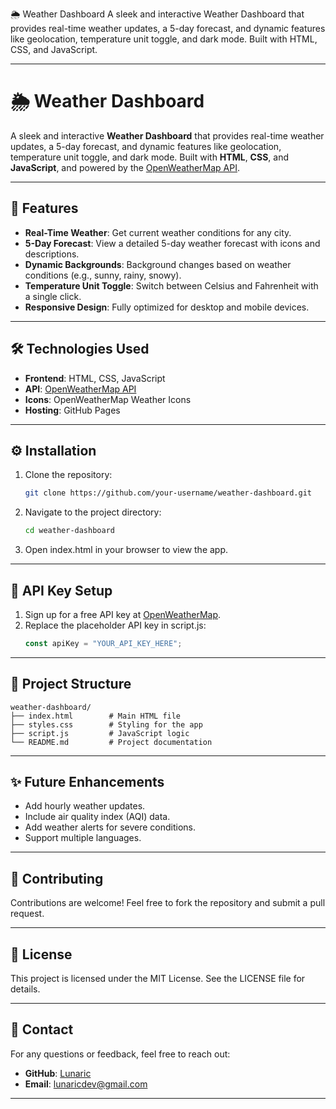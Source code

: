 🌦️ Weather Dashboard
A sleek and interactive Weather Dashboard that provides real-time weather updates, a 5-day forecast, and dynamic features like geolocation, temperature unit toggle, and dark mode. Built with HTML, CSS, and JavaScript.

---

# 🌦️ Weather Dashboard

A sleek and interactive **Weather Dashboard** that provides real-time weather updates, a 5-day forecast, and dynamic features like geolocation, temperature unit toggle, and dark mode. Built with **HTML**, **CSS**, and **JavaScript**, and powered by the [OpenWeatherMap API](https://openweathermap.org/api).

---

## 🚀 Features

- **Real-Time Weather**: Get current weather conditions for any city.
- **5-Day Forecast**: View a detailed 5-day weather forecast with icons and descriptions.
- **Dynamic Backgrounds**: Background changes based on weather conditions (e.g., sunny, rainy, snowy).
- **Temperature Unit Toggle**: Switch between Celsius and Fahrenheit with a single click.
- **Responsive Design**: Fully optimized for desktop and mobile devices.

---


## 🛠️ Technologies Used

- **Frontend**: HTML, CSS, JavaScript
- **API**: [OpenWeatherMap API](https://openweathermap.org/api)
- **Icons**: OpenWeatherMap Weather Icons
- **Hosting**: GitHub Pages

---

## ⚙️ Installation

1. Clone the repository:
   ```bash
   git clone https://github.com/your-username/weather-dashboard.git
   ```
2. Navigate to the project directory:
   ```bash
   cd weather-dashboard
   ```
3. Open index.html in your browser to view the app.

---

## 🔑 API Key Setup

1. Sign up for a free API key at [OpenWeatherMap](https://openweathermap.org/api).
2. Replace the placeholder API key in script.js:
   ```javascript
   const apiKey = "YOUR_API_KEY_HERE";
   ```

---

## 📂 Project Structure

```
weather-dashboard/
├── index.html        # Main HTML file
├── styles.css        # Styling for the app
├── script.js         # JavaScript logic
└── README.md         # Project documentation
```

---

## ✨ Future Enhancements

- Add hourly weather updates.
- Include air quality index (AQI) data.
- Add weather alerts for severe conditions.
- Support multiple languages.

---

## 🤝 Contributing

Contributions are welcome! Feel free to fork the repository and submit a pull request.

---

## 📄 License

This project is licensed under the MIT License. See the LICENSE file for details.

---

## 💬 Contact

For any questions or feedback, feel free to reach out:

- **GitHub**: [Lunaric](https://github.com/11lunaric11)
- **Email**: lunaricdev@gmail.com

---

